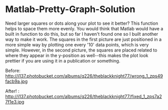 Matlab-Pretty-Graph-Solution
============================

Need larger squares or dots along your plot to see it better? This function helps to space them more evenly. You would think that Matlab would have a built in function to do this, but so far I haven't found one so I built another way to make it work. The squares in the first picture are just positioned in a more simple way by plotting one every '10' data points, which is very simple. However, in the second picture, the squares are placed related to where they appear in the y-position as well--this makes the plot look prettier if you are using it in a publication or something.

Before: http://i137.photobucket.com/albums/q226/theblackknight77/wrong_1_zps49facb9a.jpg

After! : http://i137.photobucket.com/albums/q226/theblackknight77/fixed_1_zps7a27f1e3.jpg
